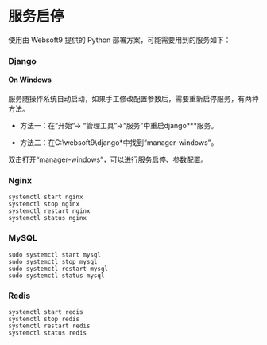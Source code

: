 # 服务启停

使用由 Websoft9 提供的 Python 部署方案，可能需要用到的服务如下：

### Django

#### On Windows

服务随操作系统自动启动，如果手工修改配置参数后，需要重新启停服务，有两种方法。

* 方法一：在“开始”-> “管理工具”->“服务”中重启django***服务。

* 方法二：在C:\websoft9\django*中找到“manager-windows”。

双击打开“manager-windows”，可以进行服务启停、参数配置。


### Nginx

```shell
systemctl start nginx
systemctl stop nginx
systemctl restart nginx
systemctl status nginx
```

### MySQL

```shell
sudo systemctl start mysql
sudo systemctl stop mysql
sudo systemctl restart mysql
sudo systemctl status mysql
```

### Redis

```shell
systemctl start redis
systemctl stop redis
systemctl restart redis
systemctl status redis
```
